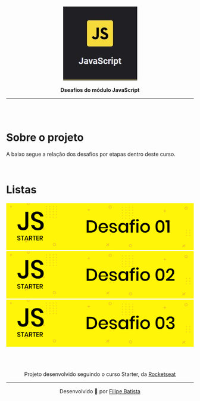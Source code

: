 <p align="center">
<a href="https://app.rocketseat.com.br/dashboard"><img src="./assets/js.jpg""></a>
</p>
<p align="center">
<strong>Dseafios do módulo JavaScript</strong>
</p>
<hr>

<br>
<br>
<h1>Sobre o projeto</h1>
<p>
A baixo segue a relação dos desafios por etapas dentro deste curso.
</p>
<br>

<h1>Listas</h1>
<p align="center">
<a href="https://github.com/modernfunkboss/RS-Starter/tree/master/js/modulo-1"><img src="./assets/desafio1.png"></a><br>
<a href="https://github.com/modernfunkboss/RS-Starter/tree/master/js/modulo-2"><img src="./assets/desafio2.png"></a><br>
<a href="https://github.com/modernfunkboss/RS-Starter/tree/master/js/modulo-4"><img src="./assets/desafio3.png"></a><br>
</p>


<br>
<br>

<p align="center">
Projeto desenvolvido seguindo o curso Starter, da <a target="_blank" href="https://rocketseat.com.br">Rocketseat</a>
</p>

---

<p align="center">Desenvolvido 💜 por <a href="https://github.com/modernfunkboss/">Filipe Batista</a></p>
